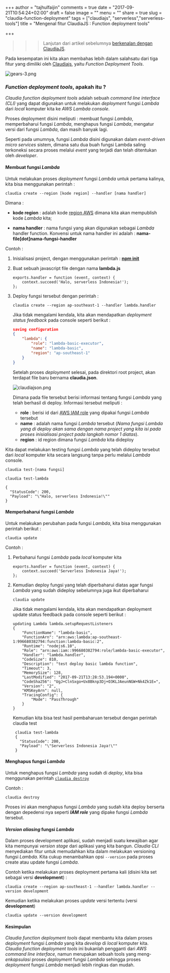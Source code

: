 +++
author = "tajhulfaijin"
comments = true
date = "2017-09-21T10:54:24+02:00"
draft = false
image = ""
menu = ""
share = true
slug = "claudia-function-deployment"
tags = ["claudiajs", "serverless","serverless-tools"]
title = "Mengenal fitur ClaudiaJS : Function deployment tools"

+++


>>> Lanjutan dari artikel sebelumnya [berkenalan dengan ClaudiaJS](/post/berkenalan-dengan-claudiajs/).

<!--more-->

Pada kesempatan ini kita akan membahas lebih dalam salahsatu dari tiga fitur yang dimiliki oleh [Claudiajs](https://Claudiajs.com "Claudia Js"), yaitu _Function Deployment Tools_.

![ gears-3.png ](https://pptcrafter.files.wordpress.com/2013/01/gears-3.png "functions is like gears")

### _Function deployment tools_, apakah itu ?

_Claudia function deployment tools_ adalah sebuah _command line interface (CLI)_ yang dapat digunakan untuk melakukan *deployment* fungsi _Lambda_ dari _local_ komputer kita ke _AWS Lambda console_. 

Proses deployment disini meliputi : membuat fungsi _Lambda_, memperbaharui fungsi _Lambda_, menghapus fungsi _Lambda_, mengatur versi dari fungsi _Lambda_, dan masih banyak lagi.  

Seperti pada umumnya, fungsi _Lambda_ disini digunakan dalam *event-driven micro services* sistem, dimana satu dua buah fungsi Lambda saling terkoneksi secara proses melalui *event* yang terjadi dan telah ditentukan oleh *developer*.


#### Membuat fungsi _Lambda_


Untuk melakukan proses _deployment_ fungsi _Lambda_ untuk pertama kalinya, kita bisa menggunakan perintah :

```
claudia create --region [kode region] --handler [nama handler]
```


Dimana :

-   **kode region** : adalah kode [region AWS](http://docs.aws.amazon.com/AWSEC2/latest/UserGuide/using-regions-availability-zones.html#concepts-available-regions) dimana kita akan mempublish kode _Lambda_ kita;

-   **nama handler** : nama fungsi yang akan digunakan sebagai _Lambda_ handler function. Konvensi untuk nama handler ini adalah : **nama-file[dot]nama-fungsi-handler** 


Contoh :

1. Inisialisasi project, dengan menggunakan perintah : [**npm init**](https://docs.npmjs.com/cli/init)
2. Buat sebuah javascript file dengan nama **lambda.js**

    ```
    exports.handler = function (event, context) {
        context.succeed('Halo, serverless Indonesia!');
    };
    ```
2. Deploy fungsi tersebut dengan perintah :
    
    ```
    claudia create --region ap-southeast-1 --handler lambda.handler
    ```
    Jika tidak mengalami kendala, kita akan mendapatkan _deployment status feedback_  pada console seperti berikut :

    ```json
    saving configuration
    {
        "lambda": {
            "role": "lambda-basic-executor",
            "name": "lambda-basic",
            "region": "ap-southeast-1"
        }
    }
    ```    

    Setelah proses _deployment_ selesai, pada direktori root project, akan terdapat file baru bernama **claudia.json**. 

    ![ claudiajson.png ](/images/claudiajs-function-deployment-dan-api-builder/claudiajson.png "claudia.json")

    Dimana pada file tersebut berisi informasi tentang fungsi _Lambda_ yang telah berhasil di deploy. Informasi tersebut meliputi :
    - **role** : berisi id dari [AWS IAM role](http://docs.aws.amazon.com/IAM/latest/UserGuide/id_roles.html) yang dipakai fungsi _Lambda_ tersebut
    - **name** : adalah nama fungsi _Lambda_ tersebut (_Nama fungsi Lambda yang di deploy akan sama dengan nama project yang kita isi pada proses inisialisasi project pada langkah nomor 1 diatas_).
    - **region** : id region dimana fungsi _Lambda_ kita dideploy


Kita dapat melakukan testing fungsi _Lambda_ yang telah dideploy tersebut dari _local_ komputer kita secara langsung tanpa perlu melalui _Lambda_ console.

```
claudia test-[nama fungsi]
```

```
claudia test-lambda

{
  "StatusCode": 200,
  "Payload": "\"Halo, serverless Indonesia!\""
}
```

#### Memperbaharui fungsi _Lambda_

Untuk melakukan perubahan pada fungsi _Lambda_, kita bisa menggunakan perintah berikut :

```
claudia update
```


Contoh :

1. Perbaharui fungsi _Lambda_ pada _local_ komputer kita


    ```
    exports.handler = function (event, context) {
        context.succeed('Serverless Indonesia Jaya!');
    };
    ```

2. Kemudian deploy fungsi yang telah diperbaharui diatas agar fungsi _Lambda_ yang sudah dideploy sebelumnya juga ikut diperbaharui


    ```
    claudia update
    ```
    Jika tidak mengalami kendala, kita akan mendapatkan deployment update status feedback pada console seperti berikut :

    ```
    updating Lambda	lambda.setupRequestListeners
    {
        "FunctionName": "lambda-basic",
        "FunctionArn": "arn:aws:lambda:ap-southeast-1:996680382794:function:lambda-basic:2",
        "Runtime": "nodejs6.10",
        "Role": "arn:aws:iam::996680382794:role/lambda-basic-executor",
        "Handler": "lambda.handler",
        "CodeSize": 810,
        "Description": "test deploy basic lambda function",
        "Timeout": 3,
        "MemorySize": 128,
        "LastModified": "2017-09-21T13:28:53.194+0000",
        "CodeSha256": "UgJ+ClnSxgo+Ux8Bknp3Dj+O3KLJAeunNGW+Nk4Zk1E=",
        "Version": "2",
        "KMSKeyArn": null,
        "TracingConfig": {
            "Mode": "PassThrough"
        }
    }
    ```    

    Kemudian kita bisa test hasil pembaharuan tersebut dengan perintah claudia test 
   ```
    claudia test-lambda
    {
      "StatusCode": 200,
      "Payload": "\"Serverless Indonesia Jaya!\""
    }
   ``` 

#### Menghapus fungsi _Lambda_

Untuk menghapus fungsi _Lambda_ yang sudah di _deploy_, kita bisa menggunakan perintah [```claudia destroy```](https://github.com/claudiajs/claudia/blob/master/docs/destroy.md)

Contoh : 

```
claudia destroy
```

Proses ini akan menghapus fungsi _Lambda_ yang sudah kita deploy berserta dengan depedensi nya seperti _**IAM role**_ yang dipake fungsi _Lambda_ tersebut.

#### _Version aliasing_ fungsi _Lambda_

Dalam proses development aplikasi, sudah menjadi suatu kewajiban agar kita mempunyai _version stage_ dari aplikasi yang kita bangun. _Claudia CLI_ menyediakan fitur untuk memudahkan kita dalam melakukan versioning fungsi _Lambda_. Kita cukup menambahkan opsi ``` --version ``` pada proses create atau update fungsi _Lambda_.

Contoh ketika melakukan proses deployment pertama kali (disini kita set sebagai versi **development**) : 


```
claudia create --region ap-southeast-1 --handler lambda.handler --version development
```    

Kemudian ketika melakukan proses _update_ versi tertentu (versi **development**)

```
claudia update --version development
```    

#### Kesimpulan
_Claudia function deployment tools_ dapat membantu kita dalam proses _deployment_ fungsi _Lambda_ yang kita _develop_ di _local_ komputer kita. _Claudia function deployment tools_ ini bukanlah pengganti dari _AWS command line interface_, namun merupakan sebuah tools yang meng-_enkapsulasi_ proses _deployment_ fungsi _Lambda_ sehingga proses _deployment_ fungsi _Lambda_ menjadi lebih ringkas dan mudah.
